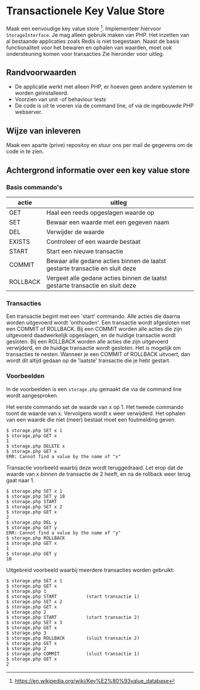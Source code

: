 # Transactionele Key Value Store
Maak een eenvoudige key value store [^1]. Implementeer hiervoor `StorageInterface`.
Je mag alleen gebruik maken van PHP. Het inzetten van al bestaande applicaties zoals Redis is niet toegestaan.
Naast de basis functionaliteit voor het bewaren en ophalen van waarden, moet ook ondersteuning komen voor transacties Zie hieronder voor uitleg. 

## Randvoorwaarden
* De applicatie werkt met alleen PHP, er hoeven geen andere systemen te worden geïnstalleerd.
* Voorzien van unit -of behaviour tests
* De code is uit te voeren via de command line, of via de ingebouwde PHP webserver.

## Wijze van inleveren
Maak een aparte (prive) repositoy en stuur ons per mail de gegevens om de code in te zien.

## Achtergrond informatie over een key value store

### Basis commando's

| actie     | uitleg                                                                        |
|-----------|-------------------------------------------------------------------------------|
| GET       | Haal een reeds opgeslagen waarde op                                           |
| SET       | Bewaar een waarde met een gegeven naam                                        |
| DEL       | Verwijder de waarde                                                           |
| EXISTS    | Controleer of een waarde bestaat                                              |
| START     | Start een nieuwe transactie                                                   |
| COMMIT    | Bewaar alle gedane acties binnen de laatst gestarte transactie en sluit deze  |
| ROLLBACK  | Vergeet alle gedane acties binnen de laatst gestarte transactie en sluit deze |

### Transacties
Een transactie begint met een 'start' commando. Alle acties die daarna worden uitgevoerd wordt 'onthouden'. Een transactie wordt afgesloten met een COMMIT of ROLLBACK.
Bij een COMMIT worden alle acties die zijn uitgevoerd daadwerkelijk opgeslagen, en de huidige transactie wordt gesloten.
Bij een ROLLBACK worden alle acties die zijn uitgevoerd verwijderd, en de huidige transactie wordt gesloten.
Het is mogelijk om transacties te nesten. Wanneer je een COMMIT of ROLLBACK uitvoert, dan wordt dit altijd gedaan op de 'laatste' transactie die je hebt gestart.

### Voorbeelden
In de voorbeelden is een `storage.php` gemaakt die via de command line wordt aangesproken.

Het eerste commando set de waarde van x op 1.
Het tweede commando toont de waarde van x.
Vervolgens wordt x weer verwijderd. Het ophalen van een waarde die niet (meer) bestaat moet een foutmelding geven.
```shell script
$ storage.php SET x 1
$ storage.php GET x
1
$ storage.php DELETE x
$ storage.php GET x
ERR: Cannot find a value by the name of "x" 
```

Transactie voorbeeld waarbij deze wordt teruggedraaid. Let erop dat de waarde van x _binnen_ de transactie de 2 heeft, en na de rollback weer terug gaat naar 1.
```shell script
$ storage.php SET x 1
$ storage.php SET y 10
$ storage.php START
$ storage.php SET x 2
$ storage.php GET x
2
$ storage.php DEL y
$ storage.php GET y
ERR: Cannot find a value by the name of "y" 
$ storage.php ROLLBACK
$ storage.php GET x
1
$ storage.php GET y
10
```

Uitgebreid voorbeeld waarbij meerdere transacties worden gebruikt:
```shell script
$ storage.php SET x 1
$ storage.php GET x
$ storage.php 1
$ storage.php START           (start transactie 1)
$ storage.php SET x 2
$ storage.php GET x
$ storage.php 2
$ storage.php START           (start transactie 2)
$ storage.php SET x 3
$ storage.php GET x
$ storage.php 3
$ storage.php ROLLBACK        (sluit transactie 2)
$ storage.php GET x
$ storage.php 2
$ storage.php COMMIT          (sluit transactie 1)
$ storage.php GET x
2
```

[^1]: https://en.wikipedia.org/wiki/Key%E2%80%93value_database

